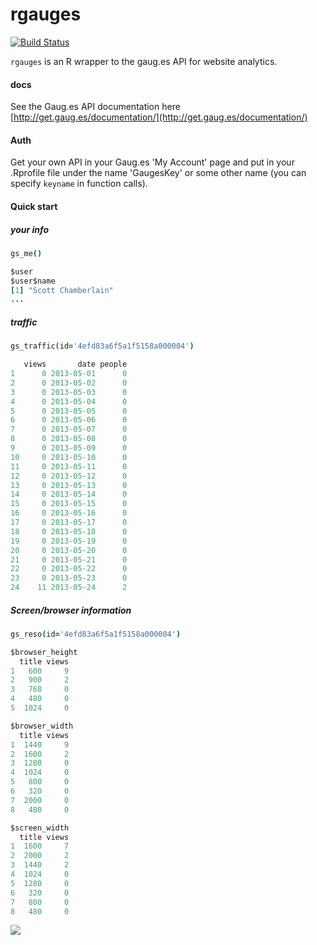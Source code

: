 rgauges
=======

[![Build Status](https://api.travis-ci.org/ropensci/rgauges.png)](https://travis-ci.org/ropensci/rgauges)

`rgauges` is an R wrapper to the gaug.es API for website analytics.

#### docs

See the Gaug.es API documentation here [http://get.gaug.es/documentation/](http://get.gaug.es/documentation/)

#### Auth

Get your own API in your Gaug.es 'My Account' page and put in your .Rprofile file under the name 'GaugesKey' or some other name (you can specify `keyname` in function calls).

#### Quick start

##### your info

```coffee
gs_me()

$user
$user$name
[1] "Scott Chamberlain"
...
```

##### traffic

```coffee
gs_traffic(id='4efd83a6f5a1f5158a000004')
```

```coffee
   views       date people
1      0 2013-05-01      0
2      0 2013-05-02      0
3      0 2013-05-03      0
4      0 2013-05-04      0
5      0 2013-05-05      0
6      0 2013-05-06      0
7      0 2013-05-07      0
8      0 2013-05-08      0
9      0 2013-05-09      0
10     0 2013-05-10      0
11     0 2013-05-11      0
12     0 2013-05-12      0
13     0 2013-05-13      0
14     0 2013-05-14      0
15     0 2013-05-15      0
16     0 2013-05-16      0
17     0 2013-05-17      0
18     0 2013-05-18      0
19     0 2013-05-19      0
20     0 2013-05-20      0
21     0 2013-05-21      0
22     0 2013-05-22      0
23     0 2013-05-23      0
24    11 2013-05-24      2
```

##### Screen/browser information

```coffee
gs_reso(id='4efd83a6f5a1f5158a000004')
```

```coffee
$browser_height
  title views
1   600     9
2   900     2
3   768     0
4   480     0
5  1024     0

$browser_width
  title views
1  1440     9
2  1600     2
3  1280     0
4  1024     0
5   800     0
6   320     0
7  2000     0
8   480     0

$screen_width
  title views
1  1600     7
2  2000     2
3  1440     2
4  1024     0
5  1280     0
6   320     0
7   800     0
8   480     0
```


[![](http://ropensci.org/public_images/github_footer.png)](http://ropensci.org)